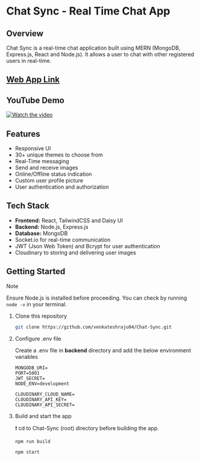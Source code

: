 # Chat Sync - Real Time Chat App

## Overview
Chat Sync is a real-time chat application built using MERN (MongoDB, Express.js, React and Node.js). It allows a user to chat with other registered users in real-time.

## [Web App Link](https://chat-sync-kipy.onrender.com)

## YouTube Demo
[![Watch the video](https://res.cloudinary.com/dy0xvvpe6/image/upload/v1739625616/Screenshot_2025-02-15_153814_cbyucd.png)](https://www.youtube.com/watch?v=v7dVHzjHLUY)

## Features
- Responsive UI
- 30+ unique themes to choose from
- Real-Time messaging
- Send and receive images
- Online/Offline status indication
- Custom user profile picture
- User authentication and authorization

## Tech Stack
- **Frontend:** React, TailwindCSS and Daisy UI
- **Backend:** Node.js, Express.js
- **Database:** MongoDB
- Socket.io for real-time communication
- JWT (Json Web Token) and Bcrypt for user authentication
- Cloudinary to storing and delivering user images

## Getting Started
>[!NOTE]
>Ensure Node.js is installed before proceeding. You can check by running `node -v` in your terminal.
1. Clone this repository
   ```bash
   git clone https://github.com/venkateshraju04/Chat-Sync.git
   ```
2. Configure .env file
   
   Create a .env file in **backend** directory and add the below environment variables
   ```env
   MONGODB_URI=
   PORT=5001
   JWT_SECRET=
   NODE_ENV=development
   
   CLOUDINARY_CLOUD_NAME=
   CLOUDINARY_API_KEY=
   CLOUDINARY_API_SECRET=
   ```
4. Build and start the app
   
   ❗ cd to Chat-Sync (root) directory before building the app.
   ```bash
   npm run build
   ```
   ```bash
   npm start
   ```
   
